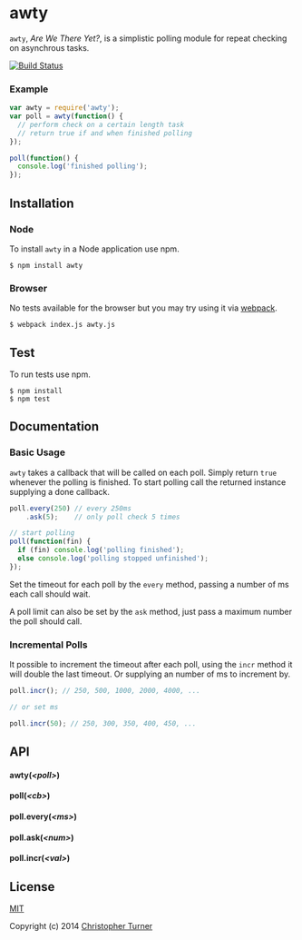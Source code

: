 # awty

`awty`, *Are We There Yet?*, is a simplistic polling module for repeat checking on asynchrous tasks.

[![Build Status](https://travis-ci.org/tur-nr/node-awty.svg?branch=master)](https://travis-ci.org/tur-nr/node-awty)

### Example

```js
var awty = require('awty');
var poll = awty(function() {
  // perform check on a certain length task
  // return true if and when finished polling
});

poll(function() {
  console.log('finished polling');
});
```

## Installation

### Node

To install `awty` in a Node application use npm.

```
$ npm install awty
```

### Browser

No tests available for the browser but you may try using it via [webpack](https://github.com/webpack/webpack).

```
$ webpack index.js awty.js
```

## Test

To run tests use npm.

```
$ npm install
$ npm test
```

## Documentation

### Basic Usage

`awty` takes a callback that will be called on each poll. Simply return `true` whenever the polling is finished. To start polling call the returned instance supplying a done callback.

```js
poll.every(250) // every 250ms
    .ask(5);    // only poll check 5 times

// start polling
poll(function(fin) {
  if (fin) console.log('polling finished');
  else console.log('polling stopped unfinished');
});
```

Set the timeout for each poll by the `every` method, passing a number of ms each call should wait.

A poll limit can also be set by the `ask` method, just pass a maximum number the poll should call.

### Incremental Polls

It possible to increment the timeout after each poll, using the `incr` method it will double the last timeout. Or supplying an number of ms to increment by.

```js
poll.incr(); // 250, 500, 1000, 2000, 4000, ...

// or set ms

poll.incr(50); // 250, 300, 350, 400, 450, ...
```

## API

#### awty(*&lt;poll&gt;*)
#### poll(*&lt;cb&gt;*)
#### poll.every(*&lt;ms&gt;*)
#### poll.ask(*&lt;num&gt;*)
#### poll.incr(*&lt;val&gt;*)

## License

[MIT](LICENSE)

Copyright (c) 2014 [Christopher Turner](https://github.com/tur-nr)
